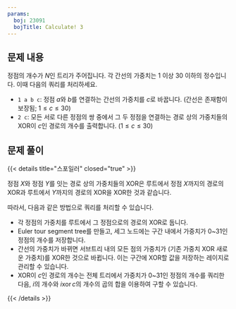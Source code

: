 ```yaml
---
params:
  boj: 23091
  bojTitle: Calculate! 3
---
```


## 문제 내용

정점의 개수가 $N$인 트리가 주어집니다. 각 간선의 가중치는 1 이상 30 이하의 정수입니다. 이때 다음의 쿼리를 처리하세요.

* `1 a b c`: 정점 $a$와 $b$를 연결하는 간선의 가중치를 $c$로 바꿉니다. (간선은 존재함이 보장됨; $1 \le c \le 30$)
* `2 c`: 모든 서로 다른 정점의 쌍 중에서 그 두 정점을 연결하는 경로 상의 가중치들의 XOR이 $c$인 경로의 개수를 출력합니다. ($1 \le c \le 30$)

## 문제 풀이

{{< details title="스포일러" closed="true" >}}

정점 $X$와 정점 $Y$를 잇는 경로 상의 가중치들의 XOR은 루트에서 정점 $X$까지의 경로의 XOR과 루트에서 $Y$까지의 경로의 XOR을 XOR한 것과 같습니다.

따라서, 다음과 같은 방법으로 쿼리를 처리할 수 있습니다.

* 각 정점의 가중치를 루트에서 그 정점으로의 경로의 XOR로 둡니다.
* Euler tour segment tree를 만들고, 세그 노드에는 구간 내에서 가중치가 0~31인 정점의 개수를 저장합니다.
* 간선의 가중치가 바뀌면 서브트리 내의 모든 점의 가중치가 (기존 가중치 XOR 새로운 가중치)를 XOR한 것으로 바뀝니다. 이는 구간에 XOR할 값을 저장하는 레이지로 관리할 수 있습니다.
* XOR이 $c$인 경로의 개수는 전체 트리에서 가중치가 0~31인 정점의 개수를 쿼리한 다음, $i$의 개수와 $i \operatorname{xor} c$의 개수의 곱의 합을 이용하여 구할 수 있습니다.

{{< /details >}}
